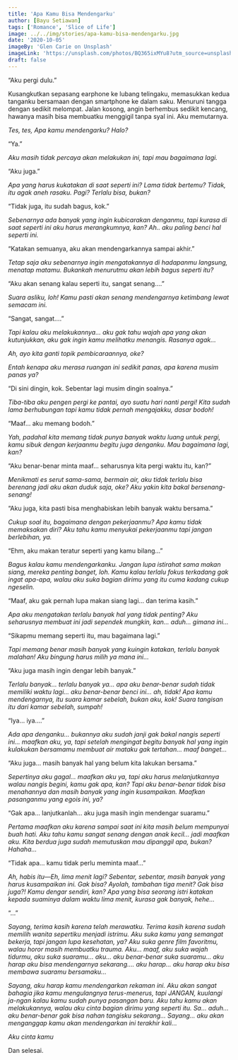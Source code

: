 ```yaml
---
title: 'Apa Kamu Bisa Mendengarku'
author: [Bayu Setiawan]
tags: ['Romance', 'Slice of Life']
image: ../../img/stories/apa-kamu-bisa-mendengarku.jpg
date: '2020-10-05'
imageBy: 'Glen Carie on Unsplash'
imageLink: 'https://unsplash.com/photos/BQ365ixMYu8?utm_source=unsplash&utm_medium=referral&utm_content=creditShareLink'
draft: false
---
```

“Aku pergi dulu.”

Kusangkutkan sepasang earphone ke lubang telingaku, memasukkan kedua tanganku bersamaan dengan smartphone ke dalam saku. Menuruni tangga dengan sedikit melompat. Jalan kosong, angin berhembus sedikit kencang, hawanya masih bisa membuatku menggigil tanpa syal ini. Aku memutarnya.

*Tes, tes, Apa kamu mendengarku? Halo?*

“Ya.”

*Aku masih tidak percaya akan melakukan ini, tapi mau bagaimana lagi.*

“Aku juga.”

*Apa yang harus kukatakan di saat seperti ini? Lama tidak bertemu? Tidak, itu agak aneh rasaku. Pagi? Terlalu bisa, bukan?*

“Tidak juga, itu sudah bagus, kok.”

*Sebenarnya ada banyak yang ingin kubicarakan denganmu, tapi kurasa di saat seperti ini aku harus merangkumnya, kan? Ah.. aku paling benci hal seperti ini.*

“Katakan semuanya, aku akan mendengarkannya sampai akhir.”

*Tetap saja aku sebenarnya ingin mengatakannya di hadapanmu langsung, menatap matamu. Bukankah menurutmu akan lebih bagus seperti itu?*

“Aku akan senang kalau seperti itu, sangat senang….”

*Suara asliku, loh! Kamu pasti akan senang mendengarnya ketimbang lewat semacam ini.*

“Sangat, sangat….”

*Tapi kalau aku melakukannya… aku gak tahu wajah apa yang akan kutunjukkan, aku gak ingin kamu melihatku menangis. Rasanya agak…*

*Ah, ayo kita ganti topik pembicaraannya, oke?*

*Entah kenapa aku merasa ruangan ini sedikit panas, apa karena musim panas ya?*

“Di sini dingin, kok. Sebentar lagi musim dingin soalnya.”

*Tiba-tiba aku pengen pergi ke pantai, ayo suatu hari nanti pergi! Kita sudah lama berhubungan tapi kamu tidak pernah mengajakku, dasar bodoh!*

“Maaf… aku memang bodoh.”

*Yah, padahal kita memang tidak punya banyak waktu luang untuk pergi, kamu sibuk dengan kerjaanmu begitu juga denganku. Mau bagaimana lagi, kan?*

“Aku benar-benar minta maaf… seharusnya kita pergi waktu itu, kan?”

*Menikmati es serut sama-sama, bermain air, aku tidak terlalu bisa berenang jadi aku akan duduk saja, oke? Aku yakin kita bakal bersenang-senang!*

“Aku juga, kita pasti bisa menghabiskan lebih banyak waktu bersama.”

*Cukup soal itu, bagaimana dengan pekerjaanmu? Apa kamu tidak memaksakan diri? Aku tahu kamu menyukai pekerjaanmu tapi jangan berlebihan, ya.*

“Ehm, aku makan teratur seperti yang kamu bilang…”

*Bagus kalau kamu mendengarkanku. Jangan lupa istirahat sama makan siang, mereka penting banget, loh. Kamu kalau terlalu fokus terkadang gak ingat apa-apa, walau aku suka bagian dirimu yang itu cuma kadang cukup ngeselin.*

“Maaf, aku gak pernah lupa makan siang lagi… dan terima kasih.”

*Apa aku mengatakan terlalu banyak hal yang tidak penting? Aku seharusnya membuat ini jadi sependek mungkin, kan… aduh… gimana ini…*

“Sikapmu memang seperti itu, mau bagaimana lagi.”

*Tapi memang benar masih banyak yang kuingin katakan, terlalu banyak malahan! Aku bingung harus milih ya mana ini…*

“Aku juga masih ingin dengar lebih banyak.”

*Terlalu banyak… terlalu banyak ya… apa aku benar-benar sudah tidak memiliki waktu lagi… aku benar-benar benci ini… ah, tidak! Apa kamu mendengarnya, itu suara kamar sebelah, bukan aku, kok! Suara tangisan itu dari kamar sebelah, sumpah!*

“Iya… iya….”

*Ada apa denganku… bukannya aku sudah janji gak bakal nangis seperti ini… maafkan aku, ya, tapi setelah mengingat begitu banyak hal yang ingin kulakukan bersamamu membuat air mataku gak tertahan… maaf banget…*

“Aku juga… masih banyak hal yang belum kita lakukan bersama.”

*Sepertinya aku gagal… maafkan aku ya, tapi aku harus melanjutkannya walau nangis begini, kamu gak apa, kan? Tapi aku benar-benar tidak bisa menahannya dan masih banyak yang ingin kusampaikan. Maafkan pasanganmu yang egois ini, ya?*

“Gak apa… lanjutkanlah… aku juga masih ingin mendengar suaramu.”

*Pertama maafkan aku karena sampai saat ini kita masih belum mempunyai buah hati. Aku tahu kamu sangat senang dengan anak kecil… jadi maafkan aku. Kita berdua juga sudah memutuskan mau dipanggil apa, bukan? Hahaha…*

“Tidak apa… kamu tidak perlu meminta maaf…”

*Ah, habis itu—Eh, lima menit lagi? Sebentar, sebentar, masih banyak yang harus kusampaikan ini. Gak bisa? Ayolah, tambahan tiga menit? Gak bisa juga?! Kamu dengar sendiri, kan? Apa yang bisa seorang istri katakan kepada suaminya dalam waktu lima menit, kurasa gak banyak, hehe…*

“…”

*Sayang, terima kasih karena telah merawatku. Terima kasih karena sudah memilih wanita sepertiku menjadi istrimu. Aku suka kamu yang semangat bekerja, tapi jangan lupa kesehatan, ya? Aku suka genre film favoritmu, walau horor masih membuatku trauma. Aku… maaf, aku suka wajah tidurmu, aku suka suaramu… aku… aku benar-benar suka suaramu… aku harap aku bisa mendengarnya sekarang…. aku harap… aku harap aku bisa membawa suaramu bersamaku…*

*Sayang, aku harap kamu mendengarkan rekaman ini. Aku akan sangat bahagia jika kamu mengulangnya terus-menerus, tapi JANGAN, kuulangi ja-ngan kalau kamu sudah punya pasangan baru. Aku tahu kamu akan melakukannya, walau aku cinta bagian dirimu yang seperti itu. Sa… aduh… aku benar-benar gak bisa nahan tangisku sekarang… Sayang… aku akan menganggap kamu akan mendengarkan ini terakhir kali…*

*Aku cinta kamu*

Dan selesai.
